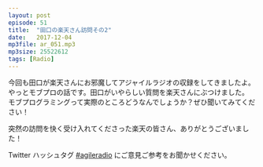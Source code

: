 ```yaml
---
layout: post
episode: 51
title:  "田口の楽天さん訪問その2"
date:   2017-12-04
mp3file: ar_051.mp3
mp3size: 25522612
tags: [Radio]
---
```


今回も田口が楽天さんにお邪魔してアジャイルラジオの収録をしてきましたよ。  
やっとモブプロの話です。田口がいやらしい質問を楽天さんにぶつけました。
モブプログラミングって実際のところどうなんでしょうか？ぜひ聞いてみてください！  

突然の訪問を快く受け入れてくださった楽天の皆さん、ありがとうございました！  

Twitter ハッシュタグ [#agileradio](https://twitter.com/intent/tweet?hashtags=agileradio) にご意見ご参考をお聞かせください。

